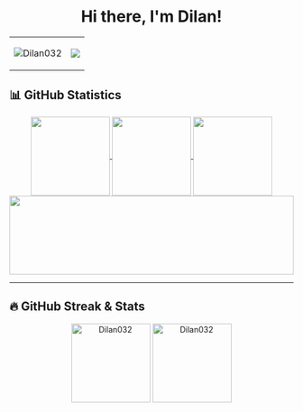 <h1 align="center">Hi there, I'm Dilan! </h1>

<div align="center">
  <table>
    <tr>
      <td>
        <p>
          <img src="https://komarev.com/ghpvc/?username=Dilan032&label=Profile%20views&color=0e75b6&style=flat" alt="Dilan032" />
        </p>
      </td>
      <td>
        <img src="https://user-images.githubusercontent.com/73097560/115834477-dbab4500-a447-11eb-908a-139a6edaec5c.gif">
      </td>
    </tr>
  </table>
</div>

## 📊 GitHub Statistics  

<div align="center">
  <a href="https://github.com/Dilan032">
    <img align="center" src="http://github-profile-summary-cards.vercel.app/api/cards/stats?username=Dilan032&theme=2077" height="140em" />
    <img align="center" src="http://github-profile-summary-cards.vercel.app/api/cards/most-commit-language?username=Dilan032&theme=2077" height="140em" />
    <img align="center" src="http://github-profile-summary-cards.vercel.app/api/cards/repos-per-language?username=Dilan032&theme=2077" height="140em" />
    <img align="center" src="http://github-profile-summary-cards.vercel.app/api/cards/profile-details?username=Dilan032&theme=2077" height="140em" width="100%" />
  </a>
</div>

---

## 🔥 GitHub Streak & Stats  

<div align="center">
  <p>
    <img align="center" height="140em" src="https://github-readme-stats.vercel.app/api?username=Dilan032&show_icons=true&theme=radical" alt="Dilan032" />
    <img align="center" height="140em" src="https://github-readme-streak-stats.herokuapp.com/?user=Dilan032&theme=radical" alt="Dilan032" />
  </p>
</div>
